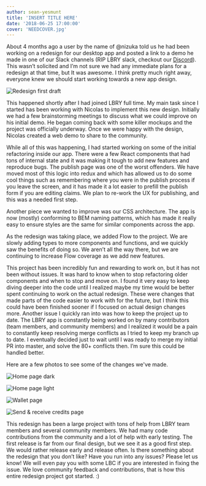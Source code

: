 ```yaml
---
author: sean-yesmunt
title: 'INSERT TITLE HERE'
date: '2018-06-25 17:00:00'
cover: 'NEEDCOVER.jpg'
---
```

About 4 months ago a user by the name of @nizuka told us he had been working on a redesign for our desktop app and posted a link to a demo he made in one of our Slack channels (RIP LBRY slack, checkout our [Discord](https://chat.lbry.io/)). This wasn’t solicited and I’m not sure we had any immediate plans for a redesign at that time, but It was awesome. I think pretty much right away, everyone knew we should start working towards a new app design.

![Redesign first draft](https://spee.ch/f/redesign-rough-draft.png)

This happened shortly after I had joined LBRY full time. My main task since I started has been working with Nicolas to implement this new design. Initially we had a few brainstorming meetings to discuss what we could improve on his initial demo. He began coming back with some killer mockups and the project was officially underway. Once we were happy with the design, Nicolas created a web demo to share to the community.

While all of this was happening, I had started working on some of the initial refactoring inside our app. There were a few React components that had tons of internal state and it was making it tough to add new features and reproduce bugs. The publish page was one of the worst offenders. We have moved most of this logic into redux and which has allowed us to do some cool things such as remembering where you were in the publish process if you leave the screen, and it has made it a lot easier to prefill the publish form if you are editing claims. We plan to re-work the UX for publishing, and this was a needed first step. 

Another piece we wanted to improve was our CSS architecture. The app is now (mostly) conforming to BEM naming patterns, which has made it really easy to ensure styles are the same for similar components across the app. 

As the redesign was taking place, we added Flow to the project. We are slowly adding types to more components and functions, and we quickly saw the benefits of doing so. We aren’t all the way there, but we are continuing to increase Flow coverage as we add new features.

This project has been incredibly fun and rewarding to work on, but it has not been without issues. It was hard to know when to stop refactoring older components and when to stop and move on. I found it very easy to keep diving deeper into the code until I realized maybe my time would be better spent continuing to work on the actual redesign. These were changes that made parts of the code easier to work with for the future, but I think this could have been finished sooner if I focused on actual design changes more. Another issue I quickly ran into was how to keep the project up to date. The LBRY app is constantly being worked on by many contributors (team members, and community members) and I realized it would be a pain to constantly keep resolving merge conflicts as I tried to keep my branch up to date. I eventually decided just to wait until I was ready to merge my initial PR into master, and solve the 80+ conflicts then. I’m sure this could be handled better.

Here are a few photos to see some of the changes we've made.


![Home page dark](https://spee.ch/7/home-before-eafter-dark.png)

![Home page light](https://spee.ch/3/home-before-after-light.png)

![Wallet page](https://spee.ch/c/wallet-before-after.png)

![Send & receive credits page](https://spee.ch/5/send-before-after.png)


This redesign has been a large project with tons of help from LBRY team members and several community members. We had many code contributions from the community and a lot of help with early testing. The first release is far from our final design, but we see it as a good first step. We would rather release early and release often. Is there something about the redesign that you don’t like? Have you run into any issues? Please let us know! We will even pay you with some LBC if you are interested in fixing the issue. We love community feedback and contributions, that is how this entire redesign project got started. :)

